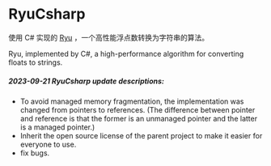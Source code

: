# RyuCsharp

使用 C# 实现的 [Ryu](https://github.com/ulfjack/ryu) ，一个高性能浮点数转换为字符串的算法。


Ryu, implemented by C#, a high-performance algorithm for converting floats to strings.



##### 2023-09-21 RyuCsharp update descriptions:

- To avoid managed memory fragmentation, the implementation was changed from pointers to references. (The difference between pointer and reference is that the former is an unmanaged pointer and the latter is a managed pointer.)
- Inherit the open source license of the parent project to make it easier for everyone to use.
- fix bugs.
